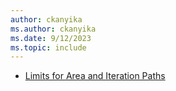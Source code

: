 ```yaml
---
author: ckanyika
ms.author: ckanyika
ms.date: 9/12/2023
ms.topic: include
---
```


- [Limits for Area and Iteration Paths](#limits-for-area-and-iteration-paths)
